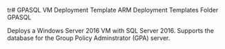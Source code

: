 tr# GPASQL VM Deployment Template
ARM Deployment Templates Folder GPASQL

Deploys a Windows Server 2016 VM with SQL Server 2016. Supports the database for the Group Policy Adminstrator (GPA) server.